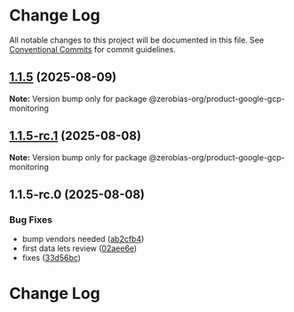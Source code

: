 # Change Log

All notable changes to this project will be documented in this file.
See [Conventional Commits](https://conventionalcommits.org) for commit guidelines.

## [1.1.5](https://github.com/zerobias-org/product/compare/@zerobias-org/product-google-gcp-monitoring@1.1.5-rc.1...@zerobias-org/product-google-gcp-monitoring@1.1.5) (2025-08-09)

**Note:** Version bump only for package @zerobias-org/product-google-gcp-monitoring





## [1.1.5-rc.1](https://github.com/zerobias-org/product/compare/@zerobias-org/product-google-gcp-monitoring@1.1.5-rc.0...@zerobias-org/product-google-gcp-monitoring@1.1.5-rc.1) (2025-08-08)

**Note:** Version bump only for package @zerobias-org/product-google-gcp-monitoring





## 1.1.5-rc.0 (2025-08-08)


### Bug Fixes

* bump vendors needed ([ab2cfb4](https://github.com/zerobias-org/product/commit/ab2cfb4a9cf2e3008e08b068f98011fec096c932))
* first data lets review ([02aee6e](https://github.com/zerobias-org/product/commit/02aee6e8c4f11675de7c63a00f4c8254a67a4dd7))
* fixes ([33d56bc](https://github.com/zerobias-org/product/commit/33d56bcaedf3fa5e3939a33c0fb57eda53539d05))





# Change Log
